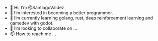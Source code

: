 - 👋 Hi, I’m @SantiagoValdez
- 👀 I’m interested in becoming a better programmer.
- 🌱 I’m currently learning golang, rust, deep reinforcement learning and gamedev with godot.
- 💞️ I’m looking to collaborate on ...
- 📫 How to reach me ...

<!---
SantiagoValdez/SantiagoValdez is a ✨ special ✨ repository because its `README.md` (this file) appears on your GitHub profile.
You can click the Preview link to take a look at your changes.
--->
